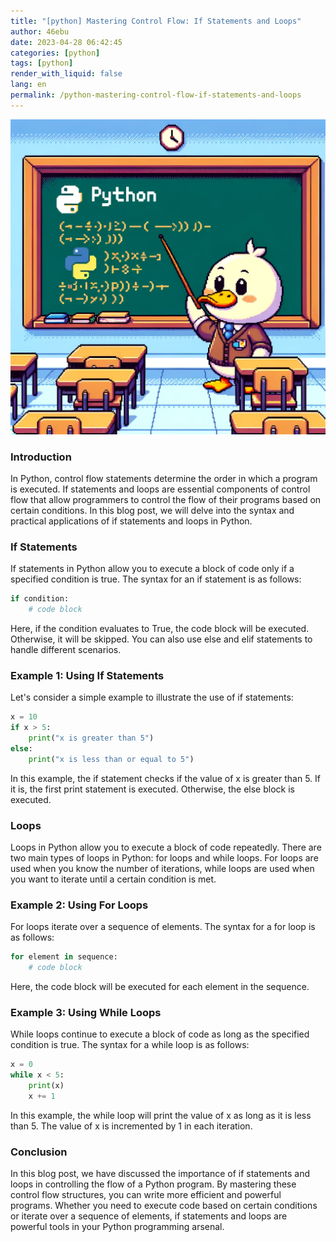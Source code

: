 ```yaml
---
title: "[python] Mastering Control Flow: If Statements and Loops"
author: 46ebu
date: 2023-04-28 06:42:45 
categories: [python]
tags: [python]
render_with_liquid: false
lang: en
permalink: /python-mastering-control-flow-if-statements-and-loops
---
```


![Intro](/assets/img/post/python.png)
### Introduction
In Python, control flow statements determine the order in which a program is executed. If statements and loops are essential components of control flow that allow programmers to control the flow of their programs based on certain conditions. In this blog post, we will delve into the syntax and practical applications of if statements and loops in Python.

### If Statements
If statements in Python allow you to execute a block of code only if a specified condition is true. The syntax for an if statement is as follows:

```python
if condition:
    # code block
```

Here, if the condition evaluates to True, the code block will be executed. Otherwise, it will be skipped. You can also use else and elif statements to handle different scenarios. 

### Example 1: Using If Statements
Let's consider a simple example to illustrate the use of if statements:

```python
x = 10
if x > 5:
    print("x is greater than 5")
else:
    print("x is less than or equal to 5")
```

In this example, the if statement checks if the value of x is greater than 5. If it is, the first print statement is executed. Otherwise, the else block is executed.

### Loops
Loops in Python allow you to execute a block of code repeatedly. There are two main types of loops in Python: for loops and while loops. For loops are used when you know the number of iterations, while loops are used when you want to iterate until a certain condition is met.

### Example 2: Using For Loops
For loops iterate over a sequence of elements. The syntax for a for loop is as follows:

```python
for element in sequence:
    # code block
```

Here, the code block will be executed for each element in the sequence. 

### Example 3: Using While Loops
While loops continue to execute a block of code as long as the specified condition is true. The syntax for a while loop is as follows:

```python
x = 0
while x < 5:
    print(x)
    x += 1
```

In this example, the while loop will print the value of x as long as it is less than 5. The value of x is incremented by 1 in each iteration.

### Conclusion
In this blog post, we have discussed the importance of if statements and loops in controlling the flow of a Python program. By mastering these control flow structures, you can write more efficient and powerful programs. Whether you need to execute code based on certain conditions or iterate over a sequence of elements, if statements and loops are powerful tools in your Python programming arsenal.